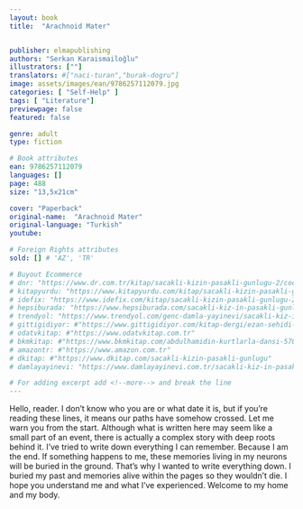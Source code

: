 ```yaml
---
layout: book
title:  "Arachnoid Mater"


publisher: elmapublishing
authors: "Serkan Karaismailoğlu"
illustrators: [""]
translators: #["naci-turan","burak-dogru"]
image: assets/images/ean/9786257112079.jpg
categories: [ "Self-Help" ]
tags: [ "Literature"]
previewpage: false
featured: false

genre: adult
type: fiction

# Book attributes
ean: 9786257112079
languages: []
page: 488
size: "13,5x21cm"

cover: "Paperback"
original-name:  "Arachnoid Mater"
original-language: "Turkish"
youtube:

# Foreign Rights attributes
sold: [] # 'AZ', 'TR'

# Buyout Ecommerce
# dnr: "https://www.dr.com.tr/kitap/sacakli-kizin-pasakli-gunlugu-2/cocuk-ve-genclik/genclik-10-yas/roman-oyku/urunno=0001893059001"
# kitapyurdu: "https://www.kitapyurdu.com/kitap/sacakli-kizin-pasakli-gunlugu-2-/560122.html&filter_name=Sa%C3%A7akl%C4%B1+K%C4%B1z%27%C4%B1n+Pasakl%C4%B1+G%C3%BCnl%C3%BC%C4%9F%C3%BC+2"
# idefix: "https://www.idefix.com/kitap/sacakli-kizin-pasakli-gunlugu-2/cocuk-ve-genclik/genclik-10-yas/roman-oyku/urunno=0001893059001"
# hepsiburada: "https://www.hepsiburada.com/sacakli-kiz-in-pasakli-gunlugu-2-damla-yayinevi-p-HBV000012ER86"
# trendyol: "https://www.trendyol.com/genc-damla-yayinevi/sacakli-kiz-in-pasakli-gunlugu-2-p-54825777"
# gittigidiyor: #"https://www.gittigidiyor.com/kitap-dergi/ezan-sehidi-adnan-menderes_pdp_732728793"
# odatvkitap: #"https://www.odatvkitap.com.tr"
# bkmkitap: #"https://www.bkmkitap.com/abdulhamidin-kurtlarla-dansi-578226"
# amazontr: #"https://www.amazon.com.tr"
# dkitap: #"https://www.dkitap.com/sacakli-kizin-pasakli-gunlugu"
# damlayayinevi: "https://www.damlayayinevi.com.tr/sacakli-kiz-in-pasakli-gunlugu-2-bu-iste-bi-terslik-var"

# For adding excerpt add <!--more--> and break the line
---
```

Hello, reader. I don’t know who you are or what
date it is, but if you’re reading these lines, it means
our paths have somehow crossed. Let me warn
you from the start. Although what is written here
may seem like a small part of an event, there is
actually a complex story with deep roots behind it.
I’ve tried to write down everything I can remember.
Because I am the end. If something happens to
me, these memories living in my neurons will be
buried in the ground. That’s why I wanted to write
everything down. I buried my past and memories
alive within the pages so they wouldn’t die. I hope
you understand me and what I’ve experienced.
Welcome to my home and my body.
<!--more--> 

